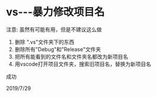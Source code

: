 # vs---暴力修改项目名

注意: 虽然有可能有用，但是不建议这么做  

1. 删除 ".vs"文件夹下的东西
2. 删除所有"Debug"和"Release"文件夹
3. 把所有能看到的文件名和文件夹名都改为新项目名
4. 用vscode打开项目文件夹，搜索旧项目名，替换为新项目名

成功  


2019/7/29  

